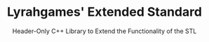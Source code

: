 <h1 align="center">
    Lyrahgames' Extended Standard
</h1>

<p align="center">
    Header-Only C++ Library to Extend the Functionality of the STL
</p>

